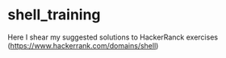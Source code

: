 # shell_training

Here I shear my suggested solutions to HackerRanck exercises (https://www.hackerrank.com/domains/shell)
